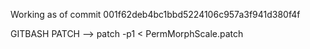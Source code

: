 Working as of commit 001f62deb4bc1bbd5224106c957a3f941d380f4f

GITBASH PATCH -->
patch -p1 < PermMorphScale.patch

